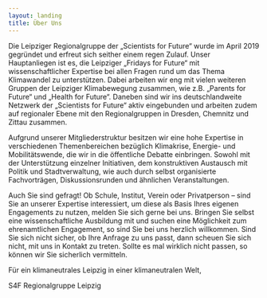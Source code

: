 ```yaml
---
layout: landing
title: Über Uns
---
```


Die Leipziger Regionalgruppe der „Scientists for Future“ wurde im April 2019 gegründet und erfreut sich seither einem regen Zulauf. Unser Hauptanliegen ist es, die Leipziger „Fridays for Future“ mit wissenschaftlicher Expertise bei allen Fragen rund um das Thema Klimawandel zu unterstützen. Dabei arbeiten wir eng mit vielen weiteren Gruppen der Leipziger Klimabewegung zusammen, wie z.B. „Parents for Future“ und „Health for Future“. Daneben sind wir ins deutschlandweite Netzwerk der „Scientists for Future“ aktiv eingebunden und arbeiten zudem auf regionaler Ebene mit den Regionalgruppen in Dresden, Chemnitz und Zittau zusammen.

Aufgrund unserer Mitgliederstruktur besitzen wir eine hohe Expertise in verschiedenen Themenbereichen bezüglich Klimakrise, Energie- und Mobilitätswende, die wir in die öffentliche Debatte einbringen. Sowohl mit der Unterstützung einzelner Initiativen, dem konstruktiven Austausch mit Politik und Stadtverwaltung, wie auch durch selbst organisierte Fachvorträgen, Diskussionsrunden und ähnlichen Veranstaltungen.

Auch Sie sind gefragt! Ob Schule, Institut, Verein oder Privatperson – sind Sie an unserer Expertise interessiert, um diese als Basis Ihres eigenen Engagements zu nutzen, melden Sie sich gerne bei uns. Bringen Sie selbst eine wissenschaftliche Ausbildung mit und suchen eine Möglichkeit zum ehrenamtlichen Engagement, so sind Sie bei uns herzlich willkommen. Sind Sie sich nicht sicher, ob Ihre Anfrage zu uns passt, dann scheuen Sie sich nicht, mit uns in Kontakt zu treten. Sollte es mal wirklich nicht passen, so können wir Sie sicherlich vermitteln.

Für ein klimaneutrales Leipzig in einer klimaneutralen Welt,

S4F Regionalgruppe Leipzig
